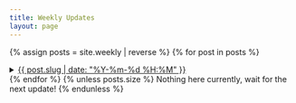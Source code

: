 ```yaml
---
title: Weekly Updates
layout: page
---
```


{% assign posts = site.weekly | reverse %}
{% for post in posts %}
<details>
  <summary>
    <a href="{{ post.url | relative_url }}" data-time="{{ post.slug }}">{{ post.slug | date: "%Y-%m-%d %H:%M" }}</a>
  </summary>
  {{ post.excerpt }}
  <a href="{{ post.url | relative_url }}">See more</a>
</details>
{% endfor %}
{% unless posts.size %}
Nothing here currently, wait for the next update!
{% endunless %}
